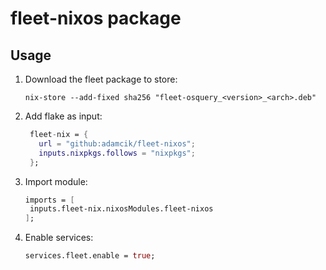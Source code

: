 # fleet-nixos package

## Usage

1. Download the fleet package to store:
   ```shell
   nix-store --add-fixed sha256 "fleet-osquery_<version>_<arch>.deb"
   ```

2. Add flake as input:
   ```nix
    fleet-nix = {
      url = "github:adamcik/fleet-nixos";
      inputs.nixpkgs.follows = "nixpkgs";
    };
   ```

3. Import module:
   ```nix
   imports = [
    inputs.fleet-nix.nixosModules.fleet-nixos
   ];
   ```

4. Enable services:
   ```nix
   services.fleet.enable = true;
   ```
